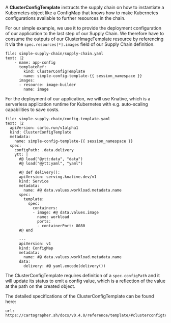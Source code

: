 A **ClusterConfigTemplate** instructs the supply chain on how to instantiate a Kubernetes object like a ConfigMap that knows how to make Kubernetes configurations available to further resources in the chain.

For our simple example, we use it to provide the deployment configuration of our application to the last step of our Supply Chain. We therefore have to consume the outputs of our ClusterImageTemplate resource by referencing it via the `spec.resources[*].images` field of our Supply Chain definition. 
```editor:append-lines-to-file
file: simple-supply-chain/supply-chain.yaml
text: |2
    - name: app-config
      templateRef:
        kind: ClusterConfigTemplate
        name: simple-config-template-{{ session_namespace }}
      images:
      - resource: image-builder
        name: image
```
For the deployment of our application, we will use Knative, which is a serverless application runtime for Kubernetes with e.g. auto-scaling capabilities to save costs.
```editor:append-lines-to-file
file: simple-supply-chain/config-template.yaml
text: |2
  apiVersion: carto.run/v1alpha1
  kind: ClusterConfigTemplate
  metadata:
    name: simple-config-template-{{ session_namespace }}
  spec:
    configPath: .data.delivery
    ytt: |
      #@ load("@ytt:data", "data")
      #@ load("@ytt:yaml", "yaml")

      #@ def delivery():
      apiVersion: serving.knative.dev/v1
      kind: Service
      metadata:
        name: #@ data.values.workload.metadata.name
      spec:
        template: 
          spec:
            containers:
            - image: #@ data.values.image
              name: workload
              ports:
              - containerPort: 8080
      #@ end

      ---
      apiVersion: v1
      kind: ConfigMap
      metadata:
        name: #@ data.values.workload.metadata.name
      data:
        delivery: #@ yaml.encode(delivery())
```
The ClusterConfigTemplate requires definition of a `spec.configPath` and it will update its status to emit a config value, which is a reflection of the value at the path on the created object. 

The detailed specifications of the ClusterConfigTemplate can be found here: 
```dashboard:open-url
url: https://cartographer.sh/docs/v0.4.0/reference/template/#clusterconfigtemplate
```
